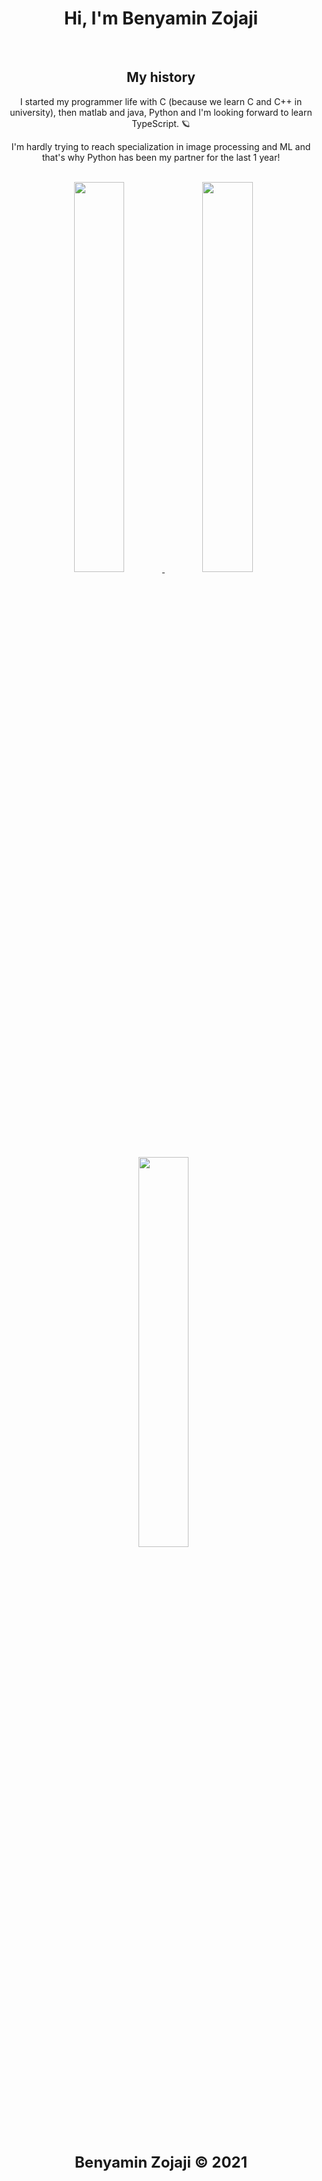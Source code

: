 <h1 align="center">Hi, I'm Benyamin Zojaji</h1>
<br/>
<h2 align="center">My history</h2>
<p align="center">
   I started my programmer life with C (because we learn C and C++ in university), then matlab and java, Python and I'm looking forward to learn TypeScript. 🪐
</p>
<p align="center">
   I'm hardly trying to reach specialization in image processing and ML and that's why Python has been my partner for the last 1 year! 
</p>
<br/>


<div align="center">&nbsp;
   <a href="#">
   <img width="40%" src="https://github-readme-stats.vercel.app/api?username=benyaminzojaji&count_private=true&include_all_commits=true&show_icons=true&theme=tokyonight&custom_title=GitHub+Stats"/>
   </a>
   <a href="#">
   <img width="40%" src="https://github-readme-streak-stats.herokuapp.com?user=benyaminzojaji&theme=tokyonight"/>
   </a>
</div>

<div align="center">&nbsp;
   <a href="#">
   <img width="40%" src="https://github-readme-stats.vercel.app/api/top-langs/?username=benyaminzojaji&layout=compact&include_all_commits=true&show_icons=true&theme=tokyonight&custom_title=Most+Used+Languages"/>
   </a>
</div>


<br/>
<br/>
<div align="center">
   <strong>
   <font size="+2" style="font">
   Benyamin Zojaji © 2021
   </font>
   </strong>
</div>
